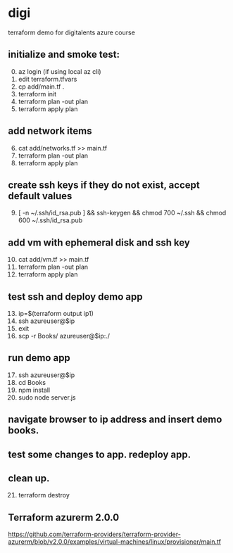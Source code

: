 # digi
terraform demo for digitalents azure course

## initialize and smoke test:
0. az login (if using local az cli)
1. edit terraform.tfvars
2. cp add/main.tf .
3. terraform init
4. terraform plan -out plan
5. terraform apply plan

## add network items
6. cat add/networks.tf >> main.tf
7. terraform plan -out plan
8. terraform apply plan

## create ssh keys if they do not exist, accept default values
9. [ -n ~/.ssh/id_rsa.pub ] && ssh-keygen && chmod 700 ~/.ssh && chmod 600 ~/.ssh/id_rsa.pub

## add vm with ephemeral disk and ssh key
10. cat add/vm.tf >> main.tf
11. terraform plan -out plan
12. terraform apply plan

## test ssh and deploy demo app
13. ip=$(terraform output ip1)
14. ssh azureuser@$ip
15. exit
16. scp -r Books/ azureuser@$ip:./

## run demo app
17. ssh azureuser@$ip
18. cd Books
19. npm install
20. sudo node server.js

## navigate browser to ip address and insert demo books.

## test some changes to app. redeploy app.

## clean up.
21. terraform destroy


## Terraform azurerm 2.0.0
https://github.com/terraform-providers/terraform-provider-azurerm/blob/v2.0.0/examples/virtual-machines/linux/provisioner/main.tf
